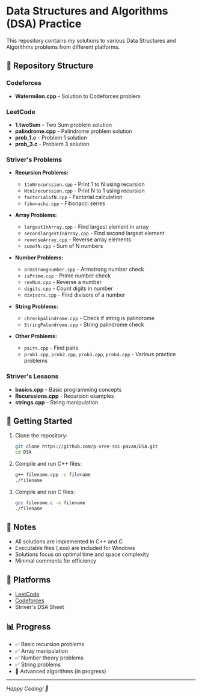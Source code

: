 # Data Structures and Algorithms (DSA) Practice

This repository contains my solutions to various Data Structures and Algorithms problems from different platforms.

## 📁 Repository Structure

### Codeforces
- **Watermilon.cpp** - Solution to Codeforces problem

### LeetCode
- **1.twoSum** - Two Sum problem solution
- **palindrome.cpp** - Palindrome problem solution
- **prob_1.c** - Problem 1 solution
- **prob_3.c** - Problem 3 solution

### Striver's Problems
- **Recursion Problems:**
  - `1toNrecurssion.cpp` - Print 1 to N using recursion
  - `Nto1recurssion.cpp` - Print N to 1 using recursion
  - `factorialofN.cpp` - Factorial calculation
  - `fibonachi.cpp` - Fibonacci series

- **Array Problems:**
  - `largestInArray.cpp` - Find largest element in array
  - `secondlargestInArray.cpp` - Find second largest element
  - `reverseArray.cpp` - Reverse array elements
  - `sumofN.cpp` - Sum of N numbers

- **Number Problems:**
  - `armstrongnumber.cpp` - Armstrong number check
  - `isPrime.cpp` - Prime number check
  - `revNum.cpp` - Reverse a number
  - `digits.cpp` - Count digits in number
  - `divisors.cpp` - Find divisors of a number

- **String Problems:**
  - `chreckpalindrome.cpp` - Check if string is palindrome
  - `StringPalendrome.cpp` - String palindrome check

- **Other Problems:**
  - `pairs.cpp` - Find pairs
  - `prob1.cpp`, `prob2.cpp`, `prob3.cpp`, `prob4.cpp` - Various practice problems

### Striver's Lessons
- **basics.cpp** - Basic programming concepts
- **Recurssions.cpp** - Recursion examples
- **strings.cpp** - String manipulation

## 🚀 Getting Started

1. Clone the repository:
   ```bash
   git clone https://github.com/p-sree-sai-pavan/DSA.git
   cd DSA
   ```

2. Compile and run C++ files:
   ```bash
   g++ filename.cpp -o filename
   ./filename
   ```

3. Compile and run C files:
   ```bash
   gcc filename.c -o filename
   ./filename
   ```

## 📝 Notes

- All solutions are implemented in C++ and C
- Executable files (.exe) are included for Windows
- Solutions focus on optimal time and space complexity
- Minimal comments for efficiency

## 🔗 Platforms

- [LeetCode](https://leetcode.com/)
- [Codeforces](https://codeforces.com/)
- Striver's DSA Sheet

## 📊 Progress

- ✅ Basic recursion problems
- ✅ Array manipulation
- ✅ Number theory problems
- ✅ String problems
- 🔄 Advanced algorithms (in progress)

---

*Happy Coding! 🎉* 